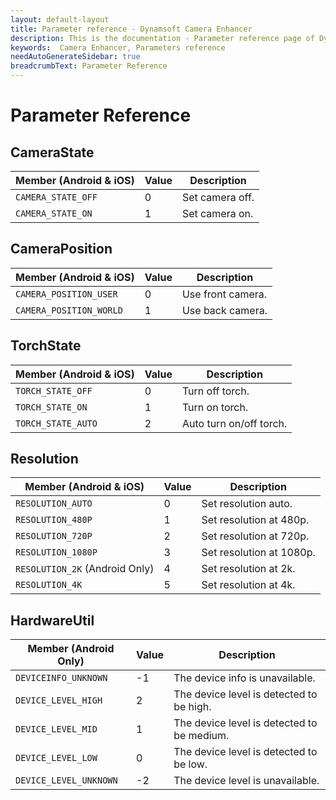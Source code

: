 ```yaml
---
layout: default-layout
title: Parameter reference - Dynamsoft Camera Enhancer
description: This is the documentation - Parameter reference page of Dynamsoft Camera Enhancer.
keywords:  Camera Enhancer, Parameters reference
needAutoGenerateSidebar: true
breadcrumbText: Parameter Reference
---
```


# Parameter Reference

## CameraState

| Member (Android & iOS) | Value | Description |
|-----------------------|-------|-------------|
| `CAMERA_STATE_OFF` | 0 | Set camera off. |
| `CAMERA_STATE_ON` | 1 | Set camera on. |

## CameraPosition

| Member (Android & iOS) | Value | Description |
|-----------------------|-------|-------------|
| `CAMERA_POSITION_USER` | 0 | Use front camera. |
| `CAMERA_POSITION_WORLD` | 1 | Use back camera. |

## TorchState

| Member (Android & iOS) | Value | Description |
|-----------------------|-------|-------------|
| `TORCH_STATE_OFF` | 0 | Turn off torch. |
| `TORCH_STATE_ON` | 1 | Turn on torch. |
| `TORCH_STATE_AUTO` | 2 | Auto turn on/off torch. |

## Resolution

| Member (Android & iOS) | Value | Description |
|------------------------|-------|-------------|
| `RESOLUTION_AUTO` | 0 | Set resolution auto. |
| `RESOLUTION_480P` | 1 | Set resolution at 480p. |
| `RESOLUTION_720P` | 2 | Set resolution at 720p. |
| `RESOLUTION_1080P` | 3 | Set resolution at 1080p. |
| `RESOLUTION_2K` (Android Only) | 4 | Set resolution at 2k. |
| `RESOLUTION_4K` | 5 | Set resolution at 4k. |

## HardwareUtil

| Member (Android Only) | Value | Description |
|-----------------------|-------|-------------|
| `DEVICEINFO_UNKNOWN` | -1 | The device info is unavailable. |
| `DEVICE_LEVEL_HIGH` | 2 | The device level is detected to be high. |
| `DEVICE_LEVEL_MID` | 1 | The device level is detected to be medium. |
| `DEVICE_LEVEL_LOW` | 0 | The device level is detected to be low. |
| `DEVICE_LEVEL_UNKNOWN` | -2 | The device level is unavailable. |
